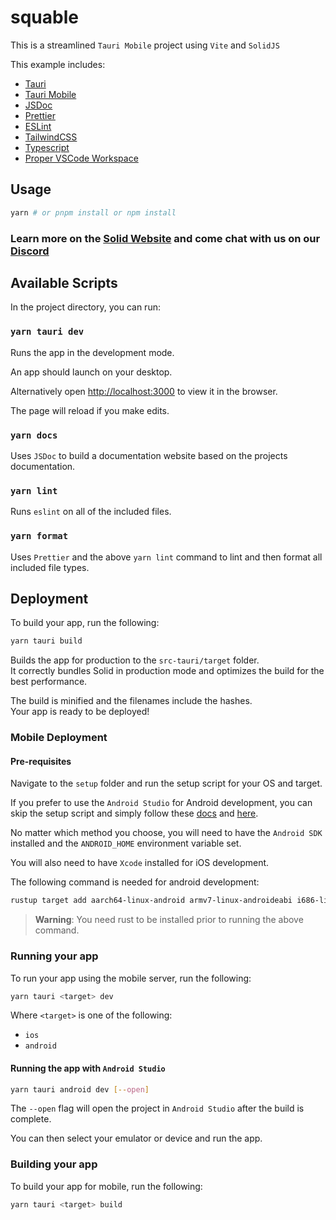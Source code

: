 # squable

This  is a streamlined `Tauri Mobile` project using `Vite` and `SolidJS`

This example includes:

- [Tauri](https://tauri.app/)
- [Tauri Mobile](https://next--tauri.netlify.app/blog/2022/12/09/tauri-mobile-alpha)
- [JSDoc](https://jsdoc.app/)
- [Prettier](https://prettier.io/)
- [ESLint](https://eslint.org/)
- [TailwindCSS](https://tailwindcss.com/)
- [Typescript](https://www.typescriptlang.org/)
- [Proper VSCode Workspace](./my-app/example.code-workspace)

## Usage

```bash
yarn # or pnpm install or npm install
```

### Learn more on the [Solid Website](https://solidjs.com) and come chat with us on our [Discord](https://discord.com/invite/solidjs)

## Available Scripts

In the project directory, you can run:

### `yarn tauri dev`

Runs the app in the development mode.<br>

An app should launch on your desktop.

Alternatively open [http://localhost:3000](http://localhost:3000) to view it in the browser.

The page will reload if you make edits.<br>

### `yarn docs`

Uses `JSDoc` to build a documentation website based on the projects documentation.

### `yarn lint`

Runs `eslint` on all of the included files.

### `yarn format`

Uses `Prettier` and the above `yarn lint` command to lint and then format all included file types.

## Deployment

To build your app, run the following:

```bash
yarn tauri build
```

Builds the app for production to the `src-tauri/target` folder.<br>
It correctly bundles Solid in production mode and optimizes the build for the best performance.

The build is minified and the filenames include the hashes.<br>
Your app is ready to be deployed!

### Mobile Deployment

#### Pre-requisites

Navigate to the `setup` folder and run the setup script for your OS and target.

If you prefer to use the `Android Studio` for Android development, you can skip the setup script and simply follow these [docs](https://next--tauri.netlify.app/next/mobile/development/configuration) and [here](https://next--tauri.netlify.app/next/guides/getting-started/prerequisites/windows).

No matter which method you choose, you will need to have the `Android SDK` installed and the `ANDROID_HOME` environment variable set.

You will also need to have `Xcode` installed for iOS development.

The following command is needed for android development:

```bash
rustup target add aarch64-linux-android armv7-linux-androideabi i686-linux-android x86_64-linux-android
```

> **Warning**: You need rust to be installed prior to running the above command.

### Running your app

To run your app using the mobile server, run the following:

```bash
yarn tauri <target> dev
```

Where `<target>` is one of the following:

- `ios`
- `android`
  
#### Running the app with `Android Studio`

```bash
yarn tauri android dev [--open]
```

The `--open` flag will open the project in `Android Studio` after the build is complete.

You can then select your emulator or device and run the app.

### Building your app

To build your app for mobile, run the following:

```bash
yarn tauri <target> build
```
